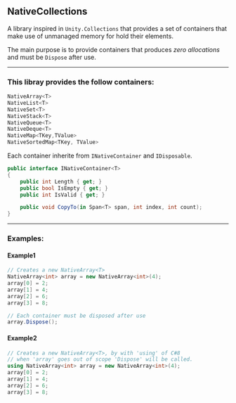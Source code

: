 ## NativeCollections

A library inspired in ```Unity.Collections``` that provides a set of containers that 
make use of unmanaged memory for hold their elements.

The main purpose is to provide containers that produces <i>zero allocations</i>
and must be ```Dispose``` after use.

------------------------

### This libray provides the follow containers:
```c#
NativeArray<T>
NativeList<T>
NativeSet<T>
NativeStack<T>
NativeQueue<T>
NativeDeque<T>
NativeMap<TKey,TValue>
NativeSortedMap<TKey, TValue>
```

Each container inherite from ```INativeContainer``` and ```IDisposable```.

```c#
public interface INativeContainer<T>
{
	public int Length { get; }
	public bool IsEmpty { get; }
	public int IsValid { get; }

	public void CopyTo(in Span<T> span, int index, int count);
}
```

------------------------

### Examples:

#### Example1
```c#
// Creates a new NativeArray<T>
NativeArray<int> array = new NativeArray<int>(4);
array[0] = 2;
array[1] = 4;
array[2] = 6;
array[3] = 8;

// Each container must be disposed after use
array.Dispose();
```

#### Example2
```c#
// Creates a new NativeArray<T>, by with 'using' of C#8
// when 'array' goes out of scope 'Dispose' will be called.
using NativeArray<int> array = new NativeArray<int>(4);
array[0] = 2;
array[1] = 4;
array[2] = 6;
array[3] = 8;
```

